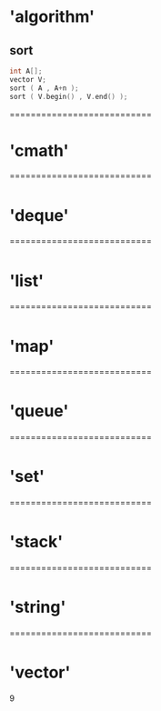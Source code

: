 #  'algorithm'   

## sort
```C++
int A[];
vector V;
sort ( A , A+n );
sort ( V.begin() , V.end() );  
```

===========================  
# 'cmath'  
===========================  
# 'deque'  　　　　　 
===========================  
# 'list'　　　　　　
===========================  
# 'map'　　　　　　
===========================  
# 'queue'　　　　　  
===========================  
# 'set'　　　　　　 
===========================  
# 'stack'　　 　　　　　
===========================  
# 'string'　  　　　　
===========================  
# 'vector'  　  　　　 
9
